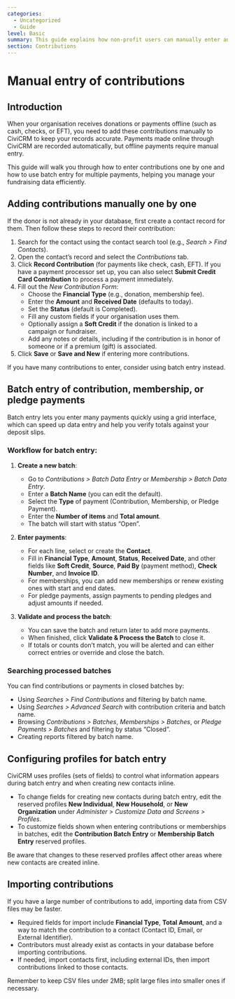 ```yaml
---
categories:
  - Uncategorized
  - Guide  
level: Basic  
summary: This guide explains how non-profit users can manually enter and batch enter offline contributions, memberships, or pledge payments in CiviCRM, ensuring accurate records for reporting and donor management.  
section: Contributions  
---
```


# Manual entry of contributions

## Introduction

When your organisation receives donations or payments offline (such as cash, checks, or EFT), you need to add these contributions manually to CiviCRM to keep your records accurate. Payments made online through CiviCRM are recorded automatically, but offline payments require manual entry.

This guide will walk you through how to enter contributions one by one and how to use batch entry for multiple payments, helping you manage your fundraising data efficiently.

## Adding contributions manually one by one

If the donor is not already in your database, first create a contact record for them. Then follow these steps to record their contribution:

1. Search for the contact using the contact search tool (e.g., *Search > Find Contacts*).
2. Open the contact’s record and select the *Contributions* tab.
3. Click **Record Contribution** (for payments like check, cash, EFT). If you have a payment processor set up, you can also select **Submit Credit Card Contribution** to process a payment immediately.
4. Fill out the *New Contribution Form*:
   - Choose the **Financial Type** (e.g., donation, membership fee).
   - Enter the **Amount** and **Received Date** (defaults to today).
   - Set the **Status** (default is Completed).
   - Fill any custom fields if your organisation uses them.
   - Optionally assign a **Soft Credit** if the donation is linked to a campaign or fundraiser.
   - Add any notes or details, including if the contribution is in honor of someone or if a premium (gift) is associated.
5. Click **Save** or **Save and New** if entering more contributions.

If you have many contributions to enter, consider using batch entry instead.

## Batch entry of contribution, membership, or pledge payments

Batch entry lets you enter many payments quickly using a grid interface, which can speed up data entry and help you verify totals against your deposit slips.

### Workflow for batch entry:

1. **Create a new batch**:
   - Go to *Contributions > Batch Data Entry* or *Membership > Batch Data Entry*.
   - Enter a **Batch Name** (you can edit the default).
   - Select the **Type** of payment (Contribution, Membership, or Pledge Payment).
   - Enter the **Number of items** and **Total amount**.
   - The batch will start with status “Open”.

2. **Enter payments**:
   - For each line, select or create the **Contact**.
   - Fill in **Financial Type**, **Amount**, **Status**, **Received Date**, and other fields like **Soft Credit**, **Source**, **Paid By** (payment method), **Check Number**, and **Invoice ID**.
   - For memberships, you can add new memberships or renew existing ones with start and end dates.
   - For pledge payments, assign payments to pending pledges and adjust amounts if needed.

3. **Validate and process the batch**:
   - You can save the batch and return later to add more payments.
   - When finished, click **Validate & Process the Batch** to close it.
   - If totals or counts don’t match, you will be alerted and can either correct entries or override and close the batch.

### Searching processed batches

You can find contributions or payments in closed batches by:

- Using *Searches > Find Contributions* and filtering by batch name.
- Using *Searches > Advanced Search* with contribution criteria and batch name.
- Browsing *Contributions > Batches*, *Memberships > Batches*, or *Pledge Payments > Batches* and filtering by status “Closed”.
- Creating reports filtered by batch name.

## Configuring profiles for batch entry

CiviCRM uses profiles (sets of fields) to control what information appears during batch entry and when creating new contacts inline.

- To change fields for creating new contacts during batch entry, edit the reserved profiles **New Individual**, **New Household**, or **New Organization** under *Administer > Customize Data and Screens > Profiles*.
- To customize fields shown when entering contributions or memberships in batches, edit the **Contribution Batch Entry** or **Membership Batch Entry** reserved profiles.
  
Be aware that changes to these reserved profiles affect other areas where new contacts are created inline.

## Importing contributions

If you have a large number of contributions to add, importing data from CSV files may be faster.

- Required fields for import include **Financial Type**, **Total Amount**, and a way to match the contribution to a contact (Contact ID, Email, or External Identifier).
- Contributors must already exist as contacts in your database before importing contributions.
- If needed, import contacts first, including external IDs, then import contributions linked to those contacts.

Remember to keep CSV files under 2MB; split large files into smaller ones if necessary.
